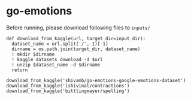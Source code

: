 # go-emotions

Before running, please download following files to `inputs/`

```python3
def download_from_kaggle(url, target_dir=input_dir):
  dataset_name = url.split('/', 1)[-1]
  dirname = os.path.join(target_dir, dataset_name)
  ! mkdir $dirname
  ! kaggle datasets download -d $url
  ! unzip $dataset_name -d $dirname
  return 
  
download_from_kaggle('shivamb/go-emotions-google-emotions-dataset')
download_from_kaggle('ishivinal/contractions')
download_from_kaggle('bittlingmayer/spelling')
```
